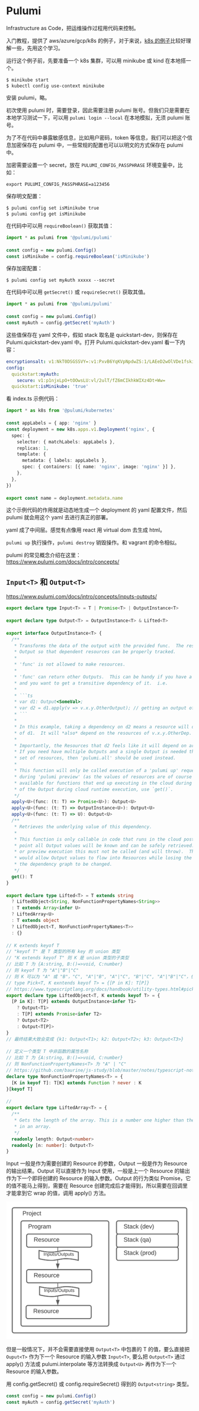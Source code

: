 # Pulumi

Infrastructure as Code，把运维操作过程用代码来控制。

入门教程，提供了 aws/azure/gcp/k8s 的例子，对于来说，[k8s 的例子](https://www.pulumi.com/docs/get-started/kubernetes/)比较好理解一些，先用这个学习。

运行这个例子前，先要准备一个 k8s 集群，可以用 minikube 或 kind 在本地搭一个。

```
$ minikube start
$ kubectl config use-context minikube
```

安装 pulumi，略。

初次使用 pulumi 时，需要登录，因此需要注册 pulumi 账号。但我们只是需要在本地学习测试一下，可以用 `pulumi login --local` 在本地模拟，无须 pulumi 账号。

为了不在代码中暴露敏感信息，比如用户密码，token 等信息，我们可以把这个信息加密保存在 pulumi 中，一些常规的配置也可以以明文的方式保存在 pulumi 中。

加密需要设置一个 secret，放在 `PULUMI_CONFIG_PASSPHRASE` 环境变量中，比如：

```
export PULUMI_CONFIG_PASSPHRASE=a123456
```

保存明文配置：

```
$ pulumi config set isMinikube true
$ pulumi config get isMinikube
```

在代码中可以用 `requireBoolean()` 获取其值：

```ts
import * as pulumi from '@pulumi/pulumi'

const config = new pulumi.Config()
const isMinikube = config.requireBoolean('isMinikube')
```

保存加密配置：

```
$ pulumi config set myAuth xxxxx --secret
```

在代码中可以用 `getSecret()` 或 `requireSecret()` 获取其值。

```ts
import * as pulumi from '@pulumi/pulumi'

const config = new pulumi.Config()
const myAuth = config.getSecret('myAuth')
```

这些值保存在 yaml 文件中，假如 stack 取名是 quickstart-dev，则保存在 Pulumi.quickstart-dev.yaml 中。打开 Pulumi.quickstart-dev.yaml 看一下内容：

```yaml
encryptionsalt: v1:NkT0DSGSSVY=:v1:PxvB6YqKVpNpdwZS:1/LAEeD2wOlVDe1fskirjVPLMcFQkQ==
config:
  quickstart:myAuth:
    secure: v1:p1njxLpO+tOOwsLU:vl/2ulT/fZ6mCIkhkWIXz4Dt+Ww=
  quickstart:isMinikube: 'true'
```

看 index.ts 示例代码：

```ts
import * as k8s from '@pulumi/kubernetes'

const appLabels = { app: 'nginx' }
const deployment = new k8s.apps.v1.Deployment('nginx', {
  spec: {
    selector: { matchLabels: appLabels },
    replicas: 1,
    template: {
      metadata: { labels: appLabels },
      spec: { containers: [{ name: 'nginx', image: 'nginx' }] },
    },
  },
})

export const name = deployment.metadata.name
```

这个示例代码的作用就是动态地生成一个 deployment 的 yaml 配置文件，然后 pulumi 就会用这个 yaml 去进行真正的部署。

yaml 成了中间层。感觉有点像用 react 用 virtual dom 去生成 html。

`pulumi up` 执行操作，`pulumi destroy` 销毁操作。和 vagrant 的命令相似。

pulumi 的常见概念介绍在这里：https://www.pulumi.com/docs/intro/concepts/

## `Input<T>` 和 `Output<T>`

https://www.pulumi.com/docs/intro/concepts/inputs-outputs/

````ts
export declare type Input<T> = T | Promise<T> | OutputInstance<T>

export declare type Output<T> = OutputInstance<T> & Lifted<T>

export interface OutputInstance<T> {
  /**
   * Transforms the data of the output with the provided func.  The result remains a
   * Output so that dependent resources can be properly tracked.
   *
   * 'func' is not allowed to make resources.
   *
   * 'func' can return other Outputs.  This can be handy if you have a Output<SomeVal>
   * and you want to get a transitive dependency of it.  i.e.
   *
   * ```ts
   * var d1: Output<SomeVal>;
   * var d2 = d1.apply(v => v.x.y.OtherOutput); // getting an output off of 'v'.
   * ```
   *
   * In this example, taking a dependency on d2 means a resource will depend on all the resources
   * of d1.  It will *also* depend on the resources of v.x.y.OtherDep.
   *
   * Importantly, the Resources that d2 feels like it will depend on are the same resources as d1.
   * If you need have multiple Outputs and a single Output is needed that combines both
   * set of resources, then 'pulumi.all' should be used instead.
   *
   * This function will only be called execution of a 'pulumi up' request.  It will not run
   * during 'pulumi preview' (as the values of resources are of course not known then). It is not
   * available for functions that end up executing in the cloud during runtime.  To get the value
   * of the Output during cloud runtime execution, use `get()`.
   */
  apply<U>(func: (t: T) => Promise<U>): Output<U>
  apply<U>(func: (t: T) => OutputInstance<U>): Output<U>
  apply<U>(func: (t: T) => U): Output<U>
  /**
   * Retrieves the underlying value of this dependency.
   *
   * This function is only callable in code that runs in the cloud post-deployment.  At this
   * point all Output values will be known and can be safely retrieved. During pulumi deployment
   * or preview execution this must not be called (and will throw).  This is because doing so
   * would allow Output values to flow into Resources while losing the data that would allow
   * the dependency graph to be changed.
   */
  get(): T
}

export declare type Lifted<T> = T extends string
  ? LiftedObject<String, NonFunctionPropertyNames<String>>
  : T extends Array<infer U>
  ? LiftedArray<U>
  : T extends object
  ? LiftedObject<T, NonFunctionPropertyNames<T>>
  : {}

// K extends keyof T
// "keyof T" 是 T 类型的所有 key 的 union 类型
// "K extends keyof T" 则 K 是 union 类型的子类型
// 比如 T 为 {A:string, B:()=>void, C:number}
// 则 keyof T 为 "A"|"B"|"C"
// 则 K 可以为 "A" 或 "B"，"C", "A"|"B", "A"|"C", "B"|"C", "A"|"B"|"C"，但不能为 "A"|"D"
// type Pick<T, K exntends keyof T> = {[P in K]: T[P]}
// https://www.typescriptlang.org/docs/handbook/utility-types.html#picktype-keys
export declare type LiftedObject<T, K extends keyof T> = {
  [P in K]: T[P] extends OutputInstance<infer T1>
    ? Output<T1>
    : T[P] extends Promise<infer T2>
    ? Output<T2>
    : Output<T[P]>
}
// 最终结果大致会变成 {k1: Output<T1>; k2: Output<T2>; k3: Output<T3>}

// 定义一个类型 T 中非函数的属性名称
// 比如 T 为 {A:string, B:()=>void, C:number}
// 则 NonFunctionPropertyNames<T> 为 "A" | "C"
// https://github.com/baurine/js-study/blob/master/notes/typescript-note.md
declare type NonFunctionPropertyNames<T> = {
  [K in keyof T]: T[K] extends Function ? never : K
}[keyof T]

//
export declare type LiftedArray<T> = {
  /**
   * Gets the length of the array. This is a number one higher than the highest element defined
   * in an array.
   */
  readonly length: Output<number>
  readonly [n: number]: Output<T>
}
````

Input 一般是作为需要创建的 Resource 的参数，Output 一般是作为 Resource 的输出结果。Output 可以直接作为 Input 使用，一般是上一个 Resource 的输出作为下一个即将创建的 Resource 的输入参数。Output 的行为类似 Promise，它的值不能马上得到，需要在 Resource 创建完成后才能得到，所以需要在回调里才能拿到它 wrap 的值，调用 apply() 方法。

![](../art/pulumi-programming-model-diagram.svg)

但是一般情况下，并不会需要直接使用 `Output<T>` 中包裹的 T 的值，要么直接把 `Ouput<T>` 作为下一个 Resource 的输入参数 `Input<T>`, 要么把 `Output<T>` 通过 apply() 方法或 pulumi.interpolate 等方法转换成 `Output<U>` 再作为下一个 Resource 的输入参数。

用 config.getSecret() 或 config.requireSecret() 得到的 `Output<string>` 类型。

```ts
const config = new pulumi.Config()
const myAuth = config.getSecret('myAuth')
```
